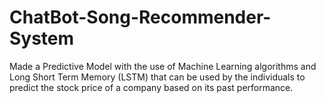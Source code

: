 # ChatBot-Song-Recommender-System
Made a Predictive Model with the use of Machine Learning algorithms and Long Short Term Memory (LSTM) that can be used by the individuals to predict the stock price of a company based on its past performance.
